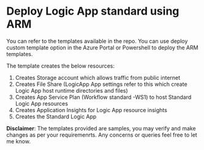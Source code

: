 # Deploy Logic App standard using ARM

You can refer to the templates available in the repo. You can use deploy custom template option in the Azure Portal or Powershell to deploy the ARM templates.

The template creates the below resources:
1. Creates Storage account which allows traffic from public internet
2. Creates File Share (LogicApp App settings refer to this which create Logic App host runtime directories and files)
3. Creates App Service Plan (Workflow standard -WS1) to host Standard Logic App resources
4. Creates Application Insights for Logic App resource insights
5. Creates the Standard Logic App 


**Disclaimer**: The templates provided are samples, you may verify and make changes as per your requiremenrts. Any concerns or queries feel free to let me know.
